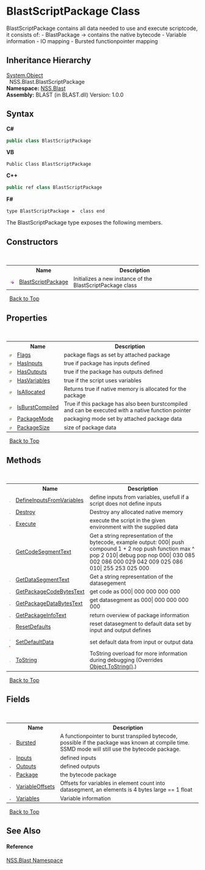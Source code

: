 # BlastScriptPackage Class
 

BlastScriptPackage contains all data needed to use and execute scriptcode, it consists of: - BlastPackage -> contains the native bytecode - Variable information - IO mapping - Bursted functionpointer mapping


## Inheritance Hierarchy
<a href="https://docs.microsoft.com/dotnet/api/system.object" target="_blank" rel="noopener noreferrer">System.Object</a><br />&nbsp;&nbsp;NSS.Blast.BlastScriptPackage<br />
**Namespace:**&nbsp;<a href="88b55311-4a89-0894-e27a-e157e443c7f7.md">NSS.Blast</a><br />**Assembly:**&nbsp;BLAST (in BLAST.dll) Version: 1.0.0

## Syntax

**C#**<br />
``` C#
public class BlastScriptPackage
```

**VB**<br />
``` VB
Public Class BlastScriptPackage
```

**C++**<br />
``` C++
public ref class BlastScriptPackage
```

**F#**<br />
``` F#
type BlastScriptPackage =  class end
```

The BlastScriptPackage type exposes the following members.


## Constructors
&nbsp;<table><tr><th></th><th>Name</th><th>Description</th></tr><tr><td>![Public method](media/pubmethod.gif "Public method")</td><td><a href="ceb6dd53-1c21-9fb7-baaf-5feb33116455.md">BlastScriptPackage</a></td><td>
Initializes a new instance of the BlastScriptPackage class</td></tr></table>&nbsp;
<a href="#blastscriptpackage-class">Back to Top</a>

## Properties
&nbsp;<table><tr><th></th><th>Name</th><th>Description</th></tr><tr><td>![Public property](media/pubproperty.gif "Public property")</td><td><a href="29e7cfcf-f874-2958-1fe4-5d6f5d908477.md">Flags</a></td><td>
package flags as set by attached package</td></tr><tr><td>![Public property](media/pubproperty.gif "Public property")</td><td><a href="8558d827-7853-8752-618c-dab50b4070fa.md">HasInputs</a></td><td>
true if package has inputs defined</td></tr><tr><td>![Public property](media/pubproperty.gif "Public property")</td><td><a href="023542b3-d333-bf5f-ea60-ae08601656d7.md">HasOutputs</a></td><td>
true if the package has outputs defined</td></tr><tr><td>![Public property](media/pubproperty.gif "Public property")</td><td><a href="b1f32fa6-52cf-5634-aabd-c2c7fd3be09e.md">HasVariables</a></td><td>
true if the script uses variables</td></tr><tr><td>![Public property](media/pubproperty.gif "Public property")</td><td><a href="a67933c2-0337-8a99-37ee-2f75a85e7669.md">IsAllocated</a></td><td>
Returns true if native memory is allocated for the package</td></tr><tr><td>![Public property](media/pubproperty.gif "Public property")</td><td><a href="664b7ddf-4dd6-63fc-27c5-0f0e86fb2a23.md">IsBurstCompiled</a></td><td>
True if this package has also been burstcompiled and can be executed with a native function pointer</td></tr><tr><td>![Public property](media/pubproperty.gif "Public property")</td><td><a href="e16fd7a7-c946-fea6-0909-7c6256b2ab5d.md">PackageMode</a></td><td>
packaging mode set by attached package data</td></tr><tr><td>![Public property](media/pubproperty.gif "Public property")</td><td><a href="0a482c39-8cd5-a523-67b6-1f14ab46c3a3.md">PackageSize</a></td><td>
size of package data</td></tr></table>&nbsp;
<a href="#blastscriptpackage-class">Back to Top</a>

## Methods
&nbsp;<table><tr><th></th><th>Name</th><th>Description</th></tr><tr><td>![Public method](media/pubmethod.gif "Public method")</td><td><a href="5b6aea21-bd09-a0c1-d816-d583b1dafd10.md">DefineInputsFromVariables</a></td><td>
define inputs from variables, usefull if a script does not define inputs</td></tr><tr><td>![Public method](media/pubmethod.gif "Public method")</td><td><a href="4f6e6842-52fd-bd32-44e0-092d427eae5c.md">Destroy</a></td><td>
Destroy any allocated native memory</td></tr><tr><td>![Public method](media/pubmethod.gif "Public method")</td><td><a href="efebd662-b918-d0c5-5ce8-ad98accec06c.md">Execute</a></td><td>
execute the script in the given environment with the supplied data</td></tr><tr><td>![Public method](media/pubmethod.gif "Public method")</td><td><a href="69baa49d-cf29-064a-e47e-bcc55f96ec0b.md">GetCodeSegmentText</a></td><td>
Get a string representation of the bytecode, example output: 000| push compound 1 + 2 nop push function max ^ pop 2 010| debug pop nop 000| 030 085 002 086 000 029 042 009 025 086 010| 255 253 025 000</td></tr><tr><td>![Public method](media/pubmethod.gif "Public method")</td><td><a href="b9956b5d-2d39-9a12-62f0-99df870ea810.md">GetDataSegmentText</a></td><td>
Get a string representation of the datasegement</td></tr><tr><td>![Public method](media/pubmethod.gif "Public method")</td><td><a href="f37327e7-5c41-94a4-c167-13e84cf48ab7.md">GetPackageCodeBytesText</a></td><td>
get code as 000| 000 000 000 000</td></tr><tr><td>![Public method](media/pubmethod.gif "Public method")</td><td><a href="2d990087-561e-f69b-32eb-171fdab6fe28.md">GetPackageDataBytesText</a></td><td>
get datasegment as 000| 000 000 000 000</td></tr><tr><td>![Public method](media/pubmethod.gif "Public method")</td><td><a href="0766aba5-5567-f835-60a4-69ed5c4225d0.md">GetPackageInfoText</a></td><td>
return overview of package information</td></tr><tr><td>![Public method](media/pubmethod.gif "Public method")</td><td><a href="440f8b75-1252-7b85-51e1-e57eb3442b23.md">ResetDefaults</a></td><td>
reset datasegment to default data set by input and output defines</td></tr><tr><td>![Public method](media/pubmethod.gif "Public method")![Static member](media/static.gif "Static member")</td><td><a href="2dcd0731-c676-f0f4-ff1b-821b71f4f772.md">SetDefaultData</a></td><td>
set default data from input or output data</td></tr><tr><td>![Public method](media/pubmethod.gif "Public method")</td><td><a href="cf0a5c95-66a3-7c70-eb0c-c433f2761a25.md">ToString</a></td><td>
ToString overload for more information during debugging
 (Overrides <a href="https://docs.microsoft.com/dotnet/api/system.object.tostring#system-object-tostring" target="_blank" rel="noopener noreferrer">Object.ToString()</a>.)</td></tr></table>&nbsp;
<a href="#blastscriptpackage-class">Back to Top</a>

## Fields
&nbsp;<table><tr><th></th><th>Name</th><th>Description</th></tr><tr><td>![Public field](media/pubfield.gif "Public field")</td><td><a href="9a0089be-c750-c145-b537-d93d80915414.md">Bursted</a></td><td>
A functionpointer to burst transpiled bytecode, possible if the package was known at compile time. SSMD mode will still use the bytecode package.</td></tr><tr><td>![Public field](media/pubfield.gif "Public field")</td><td><a href="abb37695-58a3-3354-74d8-ba616668810c.md">Inputs</a></td><td>
defined inputs</td></tr><tr><td>![Public field](media/pubfield.gif "Public field")</td><td><a href="813f099b-8ec0-8dcf-137d-8e17f2e49c41.md">Outputs</a></td><td>
defined outputs</td></tr><tr><td>![Public field](media/pubfield.gif "Public field")</td><td><a href="30327771-378e-1288-97bb-626cd92423d9.md">Package</a></td><td>
the bytecode package</td></tr><tr><td>![Public field](media/pubfield.gif "Public field")</td><td><a href="cbb2ce87-fe20-957d-cf39-b61b3891ea16.md">VariableOffsets</a></td><td>
Offsets for variables in element count into datasegment, an elements is 4 bytes large == 1 float</td></tr><tr><td>![Public field](media/pubfield.gif "Public field")</td><td><a href="b1737e9d-753b-8df9-8b4a-75697320caf2.md">Variables</a></td><td>
Variable information</td></tr></table>&nbsp;
<a href="#blastscriptpackage-class">Back to Top</a>

## See Also


#### Reference
<a href="88b55311-4a89-0894-e27a-e157e443c7f7.md">NSS.Blast Namespace</a><br />